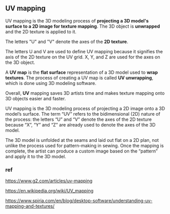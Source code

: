 ## UV mapping

UV mapping is the 3D modeling process of **projecting a 3D model's surface to a 2D image for texture mapping**. 
The 3D object is **unwrapped** and the 2D texture is applied to it. 

The letters "U" and "V" denote the axes of the **2D texture**.

The letters U and V are used to define UV mapping because it signifies the axis of the 2D texture on the UV grid. X, Y, and Z are used for the axes on the 3D object. 

A **UV map** is the **flat surface** representation of a 3D model used to **wrap textures**. The process of creating a UV map is called **UV unwrapping**, which is done using 3D modeling software. 

Overall, **UV** mapping saves 3D artists time and makes texture mapping onto 3D objects easier and faster.


UV mapping is the 3D modeling process of projecting a 2D image onto a 3D model’s surface. The term “UV” refers to the bidimensional (2D) nature of the process: the letters “U” and “V” denote the axes of the 2D texture because “X”, “Y” and “Z” are already used to denote the axes of the 3D model.

The 3D model is unfolded at the seams and laid out flat on a 2D plan, not unlike the process used for pattern-making in sewing. Once the mapping is complete, the artist can produce a custom image based on the “pattern” and apply it to the 3D model.



### ref 
https://www.g2.com/articles/uv-mapping

https://en.wikipedia.org/wiki/UV_mapping

https://www.spiria.com/en/blog/desktop-software/understanding-uv-mapping-and-textures/

